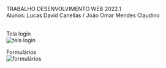 
TRABALHO DESENVOLVIMENTO WEB 2022.1 <br>
Alunos: Lucas David Canellas / João Omar Mendes Claudino <br><br>

Tela login <br>
![tela login](https://uploaddeimagens.com.br/images/003/865/510/original/login.png?1652386702)

Formulários <br>
![formulários](https://uploaddeimagens.com.br/images/003/865/521/original/painel.png?1652386964)


